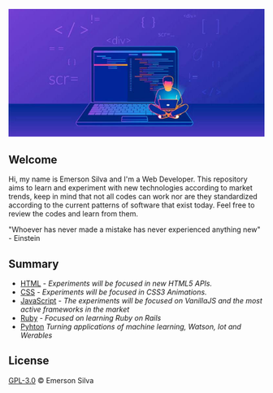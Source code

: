 ![Labs Logo](code.jpeg "Labs")

## Welcome

Hi, my name is Emerson Silva and I'm a Web Developer. This repository aims to learn and experiment with new technologies according to market trends, keep in mind that not all codes can work nor are they standardized according to the current patterns of software that exist today. Feel free to review the codes and learn from them.

"Whoever has never made a mistake has never experienced anything new" - Einstein

## Summary

- [HTML](html/) - _Experiments will be focused in new HTML5 APIs._
- [CSS](css/) - _Experiments will be focused in CSS3 Animations._
- [JavaScript](javascript/) - _The experiments will be focused on VanillaJS and the most active frameworks in the market_
- [Ruby](ruby/) - _Focused on learning Ruby on Rails_
- [Pyhton](python/) _Turning applications of machine learning, Watson, Iot and Werables_

## License

[GPL-3.0](emersonjds@fsf.com) © Emerson Silva

